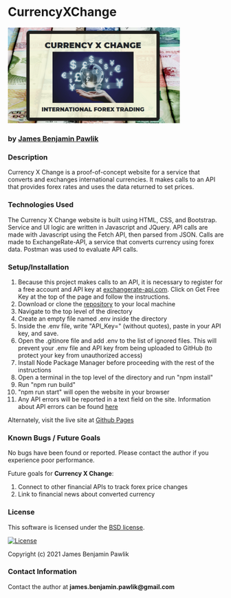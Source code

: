 # __CurrencyXChange__


<img src="https://github.com/jbpawlik/currency-exchanger/blob/main/src/assets/images/screenshot.PNG" alt="Currency X Change website screenshot" title="Currency X Change Header" width="400">

### by [James Benjamin Pawlik](http://github.com/jbpawlik)

### __Description__
Currency X Change is a proof-of-concept website for a service that converts and exchanges international currencies. It makes calls to an API that provides forex rates and uses the data returned to set prices.


### __Technologies Used__
The Currency X Change website is built using HTML, CSS, and Bootstrap. Service and UI logic are written in Javascript and JQuery. API calls are made with Javascript using the Fetch API, then parsed from JSON. Calls are made to ExchangeRate-API, a service that converts currency using forex data. Postman was used to evaluate API calls.

### __Setup/Installation__
1. Because this project makes calls to an API, it is necessary to register for a free account and API key at [exchangerate-api.com](https://www.exchangerate-api.com/). Click on Get Free Key at the top of the page and follow the instructions.
2. Download or clone the [repository](http://github.com/jbpawlik/currency-exchanger) to your local machine
3. Navigate to the top level of the directory
4. Create an empty file named .env inside the directory
5. Inside the .env file, write "API_Key=" (without quotes), paste in your API key, and save.
6. Open the .gitinore file and add .env to the list of ignored files. This will prevent your .env file and API key from being uploaded to GitHub (to protect your key from unauthorized access)
7. Install Node Package Manager before proceeding with the rest of the instructions
8. Open a terminal in the top level of the directory and run "npm install"
9. Run "npm run build"
10. "npm run start" will open the website in your browser
11. Any API errors will be reported in a text field on the site. Information about API errors can be found [here](https://blog.runscope.com/posts/how-to-debug-common-api-errors)

Alternately, visit the live site at [Github Pages](https://jbpawlik.github.io/currency-exchanger/)

### __Known Bugs / Future Goals__
No bugs have been found or reported. Please contact the author if you experience poor performance.

Future goals for __Currency X Change__:

1. Connect to other financial APIs to track forex price changes
2. Link to financial news about converted currency

### __License__
This software is licensed under the [BSD license](license.txt).

[![License](https://img.shields.io/badge/License-BSD%202--Clause-orange.svg)](https://opensource.org/licenses/BSD-2-Clause)

Copyright (c) 2021 James Benjamin Pawlik

### __Contact Information__
Contact the author at __james.benjamin.pawlik@gmail.com__
